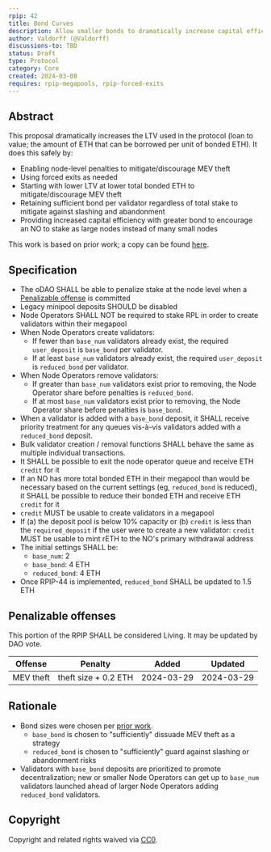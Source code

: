 ```yaml
---
rpip: 42
title: Bond Curves
description: Allow smaller bonds to dramatically increase capital efficiency
author: Valdorff (@Valdorff)
discussions-to: TBD
status: Draft
type: Protocol
category: Core
created: 2024-03-08
requires: rpip-megapools, rpip-forced-exits
---
```


## Abstract
This proposal dramatically increases the LTV used in the protocol (loan to value; the amount of ETH that can be borrowed per unit of bonded ETH). It does this safely by:
- Enabling node-level penalties to mitigate/discourage MEV theft
- Using forced exits as needed
- Starting with lower LTV at lower total bonded ETH to mitigate/discourage MEV theft
- Retaining sufficient bond per validator regardless of total stake to mitigate against slashing and abandonment 
- Providing increased capital efficiency with greater bond to encourage an NO to stake as large nodes instead of many small nodes

This work is based on prior work; a copy can be found [here](../assets/rpip-42/bond_curves.md).

## Specification
- The oDAO SHALL be able to penalize stake at the node level when a [Penalizable offense](#penalizable-offenses) is committed
- Legacy minipool deposits SHOULD be disabled
- Node Operators SHALL NOT be required to stake RPL in order to create validators within their megapool
- When Node Operators create validators:
  - If fewer than `base_num` validators already exist, the required `user_deposit` is `base_bond` per validator.
  - If at least `base_num` validators already exist, the required `user_deposit` is `reduced_bond` per validator.
- When Node Operators remove validators:
  - If greater than `base_num` validators exist prior to removing, the Node Operator share before penalties is `reduced_bond`.
  - If at most `base_num` validators exist prior to removing, the Node Operator share before penalties is `base_bond`.
- When a validator is added with a `base_bond` deposit, it SHALL receive priority treatment for any queues vis-à-vis validators added with a `reduced_bond` deposit.
- Bulk validator creation / removal functions SHALL behave the same as multiple individual transactions.
- It SHALL be possible to exit the node operator queue and receive ETH `credit` for it
- If an NO has more total bonded ETH in their megapool than would be necessary based on the current settings (eg, `reduced_bond` is reduced), it SHALL be possible to reduce their bonded ETH and receive ETH `credit` for it
- `credit` MUST be usable to create validators in a megapool
- If (a) the deposit pool is below 10% capacity or (b) `credit` is less than the `required_deposit` if the user were to create a new validator: `credit` MUST be usable to mint rETH to the NO's primary withdrawal address
- The initial settings SHALL be:
  - `base_num`: 2
  - `base_bond`: 4 ETH
  - `reduced_bond`: 4 ETH
- Once RPIP-44 is implemented, `reduced_bond` SHALL be updated to 1.5 ETH

## Penalizable offenses
This portion of the RPIP SHALL be considered Living. It may be updated by DAO vote.

| Offense   | Penalty              | Added      | Updated    |
|-----------|----------------------|------------|------------|
| MEV theft | theft size + 0.2 ETH | 2024-03-29 | 2024-03-29 |

## Rationale
- Bond sizes were chosen per [prior work](../assets/rpip-42/bond_curves.md).
  - `base_bond` is chosen to "sufficiently" dissuade MEV theft as a strategy
  - `reduced_bond` is chosen to "sufficiently" guard against slashing or abandonment risks
- Validators with `base_bond` deposits are prioritized to promote decentralization; new or smaller Node Operators can get up to `base_num` validators launched ahead of larger Node Operators adding `reduced_bond` validators.

## Copyright
Copyright and related rights waived via [CC0](https://creativecommons.org/publicdomain/zero/1.0/).
